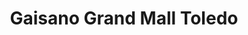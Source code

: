 ---
title: "Gaisano Grand Mall Toledo"
url: /toledo-city/gaisano-grand-mall-toledo-antonio-y-de-pio-highway/
shop: mall
---